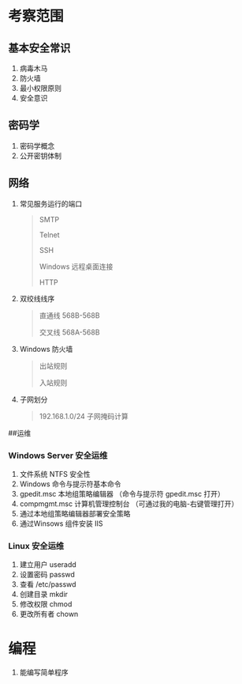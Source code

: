 # 考察范围

## 基本安全常识

1. 病毒木马
2. 防火墙
3. 最小权限原则
4. 安全意识

## 密码学

1. 密码学概念
2. 公开密钥体制

## 网络

1. 常见服务运行的端口

   > SMTP
   >
   > Telnet
   >
   > SSH
   >
   > Windows 远程桌面连接
   >
   > HTTP

2. 双绞线线序

   > 直通线 568B-568B
   >
   > 交叉线 568A-568B

3. Windows 防火墙

   > 出站规则
   >
   > 入站规则

4. 子网划分

   > 192.168.1.0/24 子网掩码计算



##运维

### Windows Server 安全运维

1. 文件系统 NTFS 安全性
2. Windows 命令与提示符基本命令
3. gpedit.msc 本地组策略编辑器 （命令与提示符 gpedit.msc 打开）
4. compmgmt.msc 计算机管理控制台 （可通过我的电脑-右键管理打开）
5. 通过本地组策略编辑器部署安全策略
6. 通过Winsows 组件安装 IIS

### Linux 安全运维

1. 建立用户 useradd
2. 设置密码 passwd
3. 查看 /etc/passwd
4. 创建目录 mkdir
5. 修改权限 chmod
6. 更改所有者 chown

# 编程

1. 能编写简单程序


